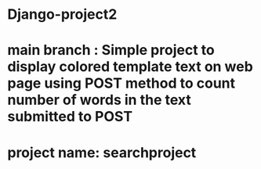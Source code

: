 # Django-project2
# main branch : Simple project to display colored template text on web page using POST method to count number of words in the text submitted to POST
# project name: searchproject
